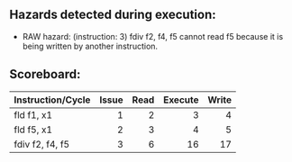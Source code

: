 ## Hazards detected during execution:
- RAW hazard: (instruction: 3) fdiv f2, f4, f5 cannot read f5 because it is being written by another instruction.

## Scoreboard:
| Instruction/Cycle   |   Issue |   Read |   Execute |   Write |
|:--------------------|--------:|-------:|----------:|--------:|
| fld f1, x1          |       1 |      2 |         3 |       4 |
| fld f5, x1          |       2 |      3 |         4 |       5 |
| fdiv f2, f4, f5     |       3 |      6 |        16 |      17 |
